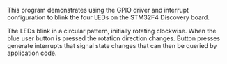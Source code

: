 This program demonstrates using the GPIO driver and interrupt
configuration to blink the four LEDs on the STM32F4 Discovery board.

The LEDs blink in a circular pattern, initially rotating clockwise. When
the blue user button is pressed the rotation direction changes. Button
presses generate interrupts that signal state changes that can then be
queried by application code.
